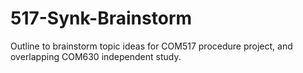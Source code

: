 # 517-Synk-Brainstorm
Outline to brainstorm topic ideas for COM517 procedure project, and overlapping COM630 independent study.
